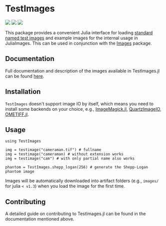 # TestImages

[![][travis-img]][travis-url]
[![][pkgeval-img]][pkgeval-url]
[![][codecov-img]][codecov-url]

This package provides a convenient Julia interface for loading
[standard named test images](https://en.wikipedia.org/wiki/Standard_test_image) and example images for the internal usage in JuliaImages.
This can be used in conjunction with the
[Images](https://github.com/JuliaImages/Images.jl) package.

## Documentation

Full documentation and description of the images available in TestImages.jl can be found [here](https://testimages.juliaimages.org/).

## Installation

`TestImages` doesn't support image IO by itself, which means you need to install some backends on your choice, e.g., [ImageMagick.jl](https://github.com/JuliaIO/ImageMagick.jl), [QuartzImageIO](https://github.com/JuliaIO/QuartzImageIO.jl), [OMETIFF.jl](https://github.com/tlnagy/OMETIFF.jl).

## Usage

```
using TestImages

img = testimage("cameraman.tif") # fullname
img = testimage("cameraman) # without extension works
img = testimage("cam") # with only partial name also works

phantom = TestImages.shepp_logan(256) # generate the Shepp-Logan phantom image
```

Images will be automatically downloaded into artifact folders (e.g., `images/` for julia `< v1.3`) when you load the image for the first time.

## Contributing

A detailed guide on contributing to TestImages.jl can be found in the documentation mentioned above.

<!-- URLS -->

[pkgeval-img]: https://juliaci.github.io/NanosoldierReports/pkgeval_badges/T/TestImages.svg
[pkgeval-url]: https://juliaci.github.io/NanosoldierReports/pkgeval_badges/report.html
[travis-img]: https://travis-ci.org/JuliaImages/TestImages.jl.svg?branch=master
[travis-url]: https://travis-ci.org/JuliaImages/TestImages.jl
[codecov-img]: https://codecov.io/github/JuliaImages/TestImages.jl/coverage.svg?branch=master
[codecov-url]: https://codecov.io/github/JuliaImages/TestImages.jl?branch=master
